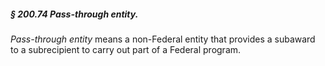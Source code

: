 ##### § 200.74 Pass-through entity. #####

*Pass-through entity* means a non-Federal entity that provides a subaward to a subrecipient to carry out part of a Federal program.